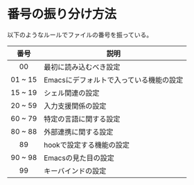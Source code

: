 # 番号の振り分け方法

以下のようなルールでファイルの番号を振っている。

| 番号    | 説明                                       |
|:-------:|--------------------------------------------|
| 00      | 最初に読み込むべき設定                     |
| 01 ~ 15 | Emacsにデフォルトで入っている機能の設定    |
| 15 ~ 19 | シェル関連の設定                           |
| 20 ~ 59 | 入力支援関係の設定                         |
| 60 ~ 79 | 特定の言語に関する設定                     |
| 80 ~ 88 | 外部連携に関する設定                       |
| 89      | hookで設定する機能の設定                   |
| 90 ~ 98 | Emacsの見た目の設定                        |
| 99      | キーバインドの設定                         |
